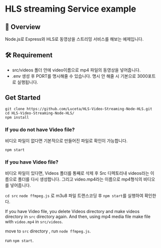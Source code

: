 # HLS streaming Service example

## **🚪** Overview

Node.js로 Express와 HLS로 동영상을 스트리밍 서비스를 해보는 예제입니다.

## **🛠 Requirement**

- src/videos 폴더 안에 video이름으로 mp4 파일의 동영상을 넣어줍니다.
- .env 생성 후 PORT를 명시해줄 수 있습니다. 명시 안 해줄 시 기본으로 3000포트로 실행됩니다.

## **Get Started**

```
git clone https://github.com/Luceta/HLS-Video-Streaming-Node-HLS.git
cd HLS-Video-Streaming-Node-HLS/
npm install
```

### If you do not have Video file?

비디오 파일이 없다면 기본적으로 만들어진 파일로 확인이 가능합니다.

`npm start`

### If you have Video file?

비디오 파일이 있다면, Videos 폴더를 통째로 삭제 후 Src 디렉토리내 videos라는 이름으로 폴더를 다시 생성합니다.
그리고 video.mp4라는 이름으로 mp4형식의 비디오를 넣어줍니다.

`cd src`
`node ffmpeg.js` 로 m3u8 파일 트랜스코딩 후
`npm start`를 실행하여 확인한다.

If you have Video file, you delete Videos directory and make videos directory in `src` directory again.
And then, using mp4 media file make file with `video.mp4` in `src/videos`.

move to `src` directory , run `node ffmpeg.js`.

run `npm start`.
